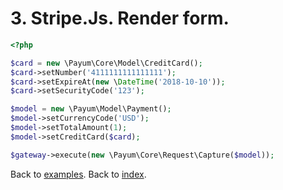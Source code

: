 # 3. Stripe.Js. Render form. 

```php
<?php

$card = new \Payum\Core\Model\CreditCard();
$card->setNumber('4111111111111111');
$card->setExpireAt(new \DateTime('2018-10-10'));
$card->setSecurityCode('123');

$model = new \Payum\Model\Payment();
$model->setCurrencyCode('USD');
$model->setTotalAmount(1);
$model->setCreditCard($card);

$gateway->execute(new \Payum\Core\Request\Capture($model));
```

Back to [examples](index.md).
Back to [index](https://github.com/Payum/Core/tree/master/Resources/docs/index.md).
